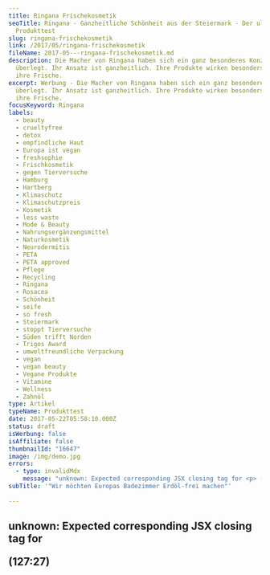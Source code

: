 ```yaml
---
title: Ringana Frischekosmetik
seoTitle: Ringana - Ganzheitliche Schönheit aus der Steiermark - Der ultimative
  Produkttest
slug: ringana-frischekosmetik
link: /2017/05/ringana-frischekosmetik
fileName: 2017-05---ringana-frischekosmetik.md
description: Die Macher von Ringana haben sich ein ganz besonderes Konzept
  überlegt. Ihr Ansatz ist ganzheitlich. Ihre Produkte wirken besonders durch
  ihre Frische.
excerpt: Werbung - Die Macher von Ringana haben sich ein ganz besonderes Konzept
  überlegt. Ihr Ansatz ist ganzheitlich. Ihre Produkte wirken besonders durch
  ihre Frische.
focusKeyword: Ringana
labels:
  - beauty
  - crueltyfree
  - detox
  - empfindliche Haut
  - Europa ist vegan
  - freshsophie
  - Frischkosmetik
  - gegen Tierversuche
  - Hamburg
  - Hartberg
  - Klimaschutz
  - Klimaschutzpreis
  - Kosmetik
  - less waste
  - Mode & Beauty
  - Nahrungsergänzungsmittel
  - Naturkosmetik
  - Neurodermitis
  - PETA
  - PETA approved
  - Pflege
  - Recycling
  - Ringana
  - Rosacea
  - Schönheit
  - seife
  - so fresh
  - Steiermark
  - stoppt Tierversuche
  - Süden trifft Norden
  - Trigos Award
  - umweltfreundliche Verpackung
  - vegan
  - vegan beauty
  - Vegane Produkte
  - Vitamine
  - Wellness
  - Zahnöl
type: Artikel
typeName: Produkttest
date: 2017-05-22T05:58:10.000Z
status: draft
isWerbung: false
isAffiliate: false
thumbnailId: "16647"
image: /img/demo.jpg
errors:
  - type: invalidMdx
    message: "unknown: Expected corresponding JSX closing tag for <p> (127:27)"
subTitle: '"Wir möchten Europas Badezimmer Erdöl-frei machen"'
  
---
```


## unknown: Expected corresponding JSX closing tag for <p> (127:27)

<!--
Werbung\*

## Ganzheitliche Schönheit aus der Steiermark

![Ringana](http://cardamonchai.com/wp-content/uploads/2017/05/34329391820_badd832645_k-640x427.jpg)

**Sophie ist geradeheraus. "Möchtest Du unsere Produkte testen?", fragt sie
mich. Ganz klar und ohne Umschweife. Und genau so sind auch die Produkte des
österreichischen Herstellers Ringana.**

Wahrscheinlich begründet sich darin auch der große Erfolg von _Ringana_ . Über
400.000 Kunden hat der vegane Kosmetikhersteller in ganz Europa. Der
Wiederbestellwert liegt bei 70 Prozent.

_Ringana_ unterscheidet sich von anderen Kosmetikherstellern in einem Punkt sehr
stark: Es wird mit einem ganzheitlichen Ansatz gearbeitet.  _Ringana_ wirkt
nicht nur von außen auf die Schönheit und Gesundheit ein, sondern auch von
innen. So zeigt mir Sophie nicht nur Cremes, Seren, Seifen und Co, sondern auch
verschiedene Nahrungsergänzungsmittel. Sie sollen unter anderem dabei helfen,
die Haut zu klären, Fältchen zu mindern, den Körper zu entschlacken und freie
Radikale auszuleiten.

## Ringana macht einen Hauttest

![Ringana](http://cardamonchai.com/wp-content/uploads/2017/05/34673370496_b18b011cc8_k-640x427.jpg)

Bevor ich meinen Test starten kann, mache ich online einen kleinen Hauttyp-Test.
Mit dem Ergebnis ausgestattet, kann mir Sophie dann ein schönes Set aus genau
auf meinen Bedarf zugeschnittenen Produkten zusammenstellen. Ich bin überrascht,
wie viel Sophie meiner doch sehr anspruchsvollen Haut schon im Vorfeld zuordnen
kann. Ich habe nämlich nicht nur den Spaß, dass sie zu ordentlichen Rötungen
neigt, sondern obendrein auch noch zu kleinen Unreinheiten und trockenen
Partien.

Als mein Paket aus Hartberg in der Steiermark bei mir ankommt, bin ich freudig
überrascht. Nicht nur die angekündigten Kosmetikpröbchen purzeln heraus, sondern
auch jede Menge Infos. Bei  _Ringana_ hat man zum Beispiel ein Handbuch
erstellt, in dem alle Produkte und ihre Inhaltsstoffe nicht nur offen dargelegt
werden, sondern auch ihre Wirkweise sowie die Anwendung detailgenau erklärt
wird.

_Ringana_  bietet reinigende und tonisierende Produkte an, Intensivpflege,
Basispflege, Kosmetik für Männer, Spezialpflege, Körperpflege, Haarpflege,
Sonnenpflege, Produkte für SportlerInnen und sogar Zahnpflege. Außerdem gibt es
sogenannte "Frische Drinks", "Frische Packs" und "Frische Caps", die die
verschiedenen Nahrungsergänzungsmittel enthalten.

## Nachwachsende Rohstoffe ja, Tierversuche nein danke!

![Ringana](http://cardamonchai.com/wp-content/uploads/2017/05/34713446085_b48366e65f_k-640x427.jpg)

Dabei wird auf nachhaltige Rohstoffe gesetzt. Künstliche Konservierungsmittel,
genetisch veränderte oder chemisch-synthetische Grundprodukte kommen in
den Rezepten nicht vor. Bei der Gewinnung der Inhaltsstoffe wird besonders
darauf geachtet, die optimale Vitalstoffausbeute zu ermöglichen, ohne dass es
dadurch zu Schädigungen oder Verlusten kommt. Dafür wurden spezielle Verfahren
entwickelt.

Die Natur wird als Ausgangspunkt der Überzeugung und Arbeit gesehen. "Unser Ziel
ist es, Europas Badezimmer Erdöl-frei zu machen", erzählt mit Sophie stolz.
Gehandelt werden soll stets umweltfreundlich und nach ethischen Werten.
Tierversuche kommen daher gar nicht erst in Frage. Das gilt nicht nur für die
Endprodukte, sondern auch für alle Rohstoffe. Auch in der Forschung und
Entwicklung wird komplett darauf verzichtet. Die Schonung natürlicher Ressourcen
liegt _Ringana_  besonders am Herzen. Inhaltsstoffe tierischer Herkunft kommen
daher von jeher nicht in Frage. Dafür wurde das Unternehmen unter anderem von
_PETA_ und _4 Pfoten_ positiv gelistet.

_Ringana_ gibt es jetzt seit 21 Jahren und das Konzept hat sich bewährt. Die
Partner, inzwischen gibt es 24.000 von ihnen, schwärmen in den höchsten Tönen.
Und das kommt nicht von ungefähr. Es wurde an alles gedacht. Das Füllmaterial in
den Versandboxen besteht aus Maisstärke und ist kompostierbar. Der Karton ist
klimafreundlich, das Klebeband besteht aus Naturkautschuk. Die Gesichtspflege
wird zum Teil in Glastiegeln verpackt. Sammelt man als Kunde zehn Stück davon
und sendet sie zurück, bekommt man als Dankeschön, dass man sie dem Kreislauf
wieder zugeführt hat ein Gratis-Produkt nach Wahl geschenkt.

## Klimaschutzpreis für Ringana

![Ringana](http://cardamonchai.com/wp-content/uploads/2017/05/33871369034_5d4be06a8e_k-640x427.jpg)

Bedruckt werden die Kartons und Fläschchen ausschließlich mit Pflanzenfarben, es
kommt außerdem nur Recyclingpapier zum Einsatz. Die Flakons aus Glas werden für
den Versand mit Handtüchern aus Biobaumwolle eingerollt.

Das grüne Unternehmen wurde 2015 vom Fernsehsender _ORF_ mit dem
Klimaschutzpreis ausgezeichnet. Für die umweltfreundlichen Verpackungen gab es
sogar schon mehrere Auszeichnungen, unter anderem der T _rigos Award_ , der als
Oscar für Nachhaltigkeit bekannt ist. Erst vor zwei Wochen gab es dann den
_European Business Award_ , für den sich 33.000 Firmen aus 34 europäischen
Ländern beworben hatten.

Doch nun vorerst genug der Lobhudelei und ran an die Buletten. Hier sind meine
Eindrücke. Folgende Produkte kommen bei meinem Test auf den Prüfstand, für jedes
davon bekomme ich vorab von Sophie noch eine detaillierte Anleitung per Mail:

## Zahnöl

Das Zahnöl ist für die ganze Familie gedacht. Es wird anstelle von Zahnpasta
verwendet. Der enthaltene Birkenzucker und weitere hochwertige Pflanzenextrakte
schützen vor Karies und Parodontose, sollen die Mundschleimhaut ins
Gleichgewicht bringen, Zahnfleischbluten reduzieren und die Zähne leicht
aufhellen.

## Meine Fazit zum Zahnöl

Ganz ehrlich? Ich will nie mehr Zahnpasta benutzen. Wenn es das irgendwann mit
[Vitamin B12](/2014/08/vitamin-b12-mythos-und-wahrheit/) geben würde, würde ich
nur noch das kaufen! Es schmeckt zart minzig, aber nicht übertrieben und ist
nicht salzig, wie viele Zahnpasten von Naturkosmetikherstellern. Die Konsistenz
ist toll und der Atem ist danach schön frisch.

## Kennenlernset Körper

![Ringana](http://cardamonchai.com/wp-content/uploads/2017/05/33871367164_84944b0ff0_k-640x427.jpg)

Das Set besteht aus Körpermilch, Fußbalsam und Handbalsam. Die Körpermilch mit
Avocado-Öl, Sheabutter und Vitamin A und E soll straffend wirken und ist sogar
für Menschen mit besonders empfindlicher Haut, die zu Rötungen und Neurodermitis
neigen, geeignet. Sie eignet sich auch als Windelbalsam und Kälteschutz,
beruhigt die Haut und spendet Feuchtigkeit. Der Fußbalsam soll gegen müde Füße
und schwere Beine helfen, wirkt antiseptisch und hält zudem auch noch Mücken und
Zecken fern. Das hört sich doch nach einem guten Reisebegleiter an. Der
Handbalsam soll Pigmentflecken reduzieren wirkt pflegend und entzündungshemmend.

## Meine Fazit zum Kennenlernset Körper

Obwohl meine Haut sehr empfindlich ist, vertrage ich die Körpermilch sehr gut.
Auch wenn sie durch die etwas dichtere Konsistenz anfangs etwas ungewohnt
aufzutragen ist, mag ich sie sehr gerne. Sogar richtig trockene Stellen an
Beinen und Ellbogen werden damit schön glatt, ohne dass es zu Irritationen
kommt.

Den Fußbalsam massiere ich vor dem Schlafengehen ein und ziehe Socken darüber.
Am nächsten Morgen sind meine Fußsohlen richtig schön weich.

Der Handbalsam zieht gut ein und pflegt meine beanspruchten Hände wunderbar. Die
paar kleinen Pünktchen, die die Zeit auf meine Hände gezaubert hat, gehen auf
Anhieb nicht weg, aber was nicht ist, kann ja noch werden.

## Kennenlernset Gesicht

![Ringana](http://cardamonchai.com/wp-content/uploads/2017/05/34551885962_f0784de642_k-640x427.jpg)

Mein Kennenlernset Gesicht besteht aus einer Reinigungsmilch, einem
Gesichtswasser, einem Serum und einem Cremekonzentrat. Angewendet habe ich sie
nach Sophies Anleitung:

<blockquote>Schritt 1: Die Reinigungsmilch kann man sehr gut vor dem Zähneputzen auf das trockene Gesicht auftragen, so lange einziehen lassen und danach mit lauwarmem Wasser abwaschen. Männer nutzen sie auch gerne an Stelle von Rasierschaum.

Schritt 2: Das Gesichtswasser auf die Handfläche geben und dort einklopfen, wo
vergrößerte Poren oder Unreinheiten zu sehen sind. Es erfrischt und fördert die
Aufnahme der folgenden Pflegeprodukte.

Schritt 3: Das Serum einklopfen. Es füllt Feuchtigkeitsdepots auf und sorgt für
ein frischeres Hautbild. Es dient als Vorbereitung für das Cremekonzentrat.

Schritt 4: Das Cremekonzentrat schützt vor Umwelteinflüssen und besitzt einen
tollen Anti Aging Effekt.</blockquote>

## Meine Fazit zum Kennenlernset Gesicht

Die Gesichtsmilch trage ich, wie von Sophie empfohlen, vor dem Zähneputzen auf
und spüle sie im Anschluss ab. Nach der Anwendung fühlt sich die Haut ganz
frisch an. Ich klopfe das Gesichtswasser und anschließend das Serum ein. Durch
das Serum glänzt die Haut ein Bisschen, was sich aber gibt, nachdem ich es
zusammen mit dem Cremekonzentrat einziehen lasse.

## Tönungsfluid

![Ringana](http://cardamonchai.com/wp-content/uploads/2017/05/33871370854_c4786047c5_k-640x427.jpg)

Das Tönungsfluid soll der Haut ein besonders strahlendes, ebenmäßiges Aussehen
geben. Naturpigmente sollen dafür sorgen, dass es sich jedem Hautton anpasst.

## Mein Fazit zum Töungsfluid

Das Fluid ist für mich die erste getönte Tagescreme, die hält und nicht nach
zwei Minuten schon wieder verläuft. Man hat das Gefühl, dass sie sich irgendwie
mit der Haut verbindet, sie liegt nicht wie eine Maske darauf. Ich finde sie
besonders praktisch für unterwegs. Auf Reisen hat man ja meistens keine Lust,
sich jeden Tag aufwändig zu schminken. Dazu ein Bisschen Mascara auf Wimpern und
Augenbrauen und fertig ist das Sommergesicht.

## Seife

![Ringana](http://cardamonchai.com/wp-content/uploads/2017/05/33904192263_f75b7d2d19_k-640x427.jpg)

Laut Sophie eines ihrer Lieblingsprodukte. Sie eignet sich zum Duschen, Haare
Waschen und für das Gesicht, also auch sehr gut geeignet für Reisen mit
Handgepäck.

## Mein Fazit zur Seife

Was soll ich sagen? Ich mag sie. Sie schäumt ganz toll und man hat danach nicht
das Gefühl, dass die Haut spannt oder die Haare stumpf sind. Wenn man dazu noch
bedenkt, wie viele Plastikflaschen man sich spart, wenn man Duschgel,
Flüssigseife und Shampoo einfach weglässt, sollte man sich den Kauf auf jeden
Fall überlegen.

## Chi

Bei "Chi" handelt es sich um einen der zwei von Ringana hergestellten Lifestyle
Drinks. Enthalten sind Amanda, Ingwer und Koffein aus grünen Kaffeebohnen. Er
soll eine natürliche Alternative zur "blauen Dose" bieten und kann im Verhältnis
ein Fläschchen zu 1 - 2 Litern Wasser (kalt oder heiß) gemischt werden.

## Mein Fazit zu Chi

Ich finde es sehr lecker. Es ist richtig schön scharf und schmeckt stark nach
Ingwer und Ananas. Bevor ich es mische, probiere ich es pur und muss mich
bremsen, es nicht auf einen Zug auszutrinken.

## ABC-Kur

![Ringana](http://cardamonchai.com/wp-content/uploads/2017/05/33904189673_0f44e97644_k-640x427.jpg)

Die ABC-Kur von Ringana besteht aus den drei Komponenten "Antiox", "Balancing"
und "Cleansing". Alle drei werden in Pulverform als Sachet verpackt geliefert.
"Antiox" enthält zahlreiche Vitamine, soll das Immunsystem stärken, die
Abwehrkräfte mobilisieren, vor freien Radikalen schützen und Energie geben. Zu
den Inhaltsstoffen zählen unter anderem Gojibeeren und Granatapfel.

"Balancing" soll gegen Übersäuerung durch den Genuss von Alkohol,
[Zigaretten](/2013/09/mein-pakt-mit-dem-schweinehund/) und ungesundem Essen
helfen, entschlacken und den Säure-Basen-Haushalt ins Gleichgewicht bringen.
Enthalten sind Mikroalgen, Gerstengras sowie vor allem Kalzium und Magnesium.

"Cleansing" enthält wertvolle Ballaststoffe aus Feigen, Hafer, Baobab und
Zitrusfasern. Es soll für eine sanfte Regulierung des Magen-Darm-Traktes sorgen
und eignet sich, als Kur angewendet, besonders gut zur Nachbehandlung nach der
Einnahme von Antibiotika. Eingenommen werden soll es am besten vor dem
Zubettgehen. Die enthaltenen Sporen überleben die Magensäure und sprießen erst
im Darm, was zu einem natürlichen Ausgleich führen soll.

## Mein Fazit zur ABC-Kur

![Ringana](http://cardamonchai.com/wp-content/uploads/2017/05/34713449555_7dbe6454d5_k-640x427.jpg)

Ich probiere die beiden Komponenten "Antiox" und "Balancing". Antiox empfinde
ich als beerig-süß. Der Geschmack ist auf jeden Fall angenehm. "Balancing"
bietet dazu ein Kontrastprogramm, es schmeckt, wie von Sophie vorab schon
angekündigt, sehr grün. Wer, wie ich, den Geschmack von Weizengras gerne hat,
wird auch daran Freude haben.

## Mein Gesamt-Fazit zu Ringana

Mein Hautbild hat sich nach meiner einwöchigen Testphase stark verbessert.
Zuerst war ich etwas verunsichert, da ich keine umfangreiche Pflegeroutine
gewöhnt war. Normalerweise klatsche ich morgens ein Bisschen Wasser ins Gesicht,
lasse die Tagescreme beim Zähneputzen einziehen und schminke mich dann.
Inzwischen erfreue ich mich jedoch an einem nahezu makellosen Teint und kann mir
deshalb gut vorstellen, _Ringana_ auch weiterhin anzuwenden.

Was mir besonders gut gefällt, ist die ganzheitliche Herangehensweise. Man hat
erkannt, dass Hautgesundheit nicht nur durch äußerliche Einwirkung erreicht
werden kann. Erst, wenn alles im Einklang ist, ist auch die Haut im Einklang.
Die Nahrungsergänzungsmittel bieten eine tolle Ergänzung zu den
Kosmetikprodukten. Das Rücknahmesystem für die Behältnisse ist vorbildlich.
Andere Hersteller sollten sich daran dringend ein Beispiel nehmen. Toll fand ich
auch den persönlichen Kontakt und Sophies offene Art. Auch über die Geschichte
und Philosophie ihres Arbeitgebers konnte sie einiges berichten.

## Firmengründer Andreas Wilfinger wollte seinem Kind keine Chemikalien zumuten

![Ringana](http://cardamonchai.com/wp-content/uploads/2017/05/34551883252_38149d40f5_k-640x960.jpg)

Firmengründer Andreas Wilfinger wuchs sehr behütet auf. Seine Eltern hatten
bereits in den 60er Jahren die ersten Bio-Vollwert-Hotels in Österreich.
Bewusstes, nachhaltiges Handeln wurde ihm somit in die Wiege gelegt. Mit 20
wurde er selbst Vater. Eines Tages kam sein Kind aus dem Kindergarten nach
Hause. Die "Zahntante" war dagewesen und hatte allen Kindern auch eine Tube
Zahnpasta geschenkt. Andreas Wilfinger kontrollierte einem inneren Impuls
folgend die Zutatenliste. Der erste Inhaltsstoff war Trichosan, ein
Industriereiniger.

Weil er seinem Kind derartige Stoffe auf gar keinen Fall zumuten wollte, machte
er sich auf die Suche  nach Alternativen. Nachdem er nichts Zufriedenstellendes
gefunden hatte, begann er in Kooperation mit Biochemikern seine ersten eigenen
Produkte zu entwickeln, darunter auch das oben erwähnte Zahnöl. Anfangs
verkaufte er seine Produkte lediglich an die Gäste seiner Eltern. Nachdem die
Nachfrage immer größer wurde, wollte er _Ringana_ auch in den Handel bringen.
Die Apotheken und Reformhäuser wollten jedoch, dass er seine Produkte
konservierte. Weil er diesen Kompromiss nicht eingehen wollte, gründete er sein
"Frischepartner-System".

## Verzicht auf Zusatzstoffe

Auf bezahlte Werbung wird bei _Ringana_ komplett verzichtet. "Frischepartner"
wie Sophie kümmern sich um das Empfehlungsmarketing, verkaufen jedoch keine
Produkte. Wer Interesse hat, bestellt im Online-Shop. Zeitschriften schreiben
immer wieder aus eigenem Interesse über den Frischkosmetik-Hersteller. Die
Firmenphilosophie lautet "100 Prozent Frische, 100 Prozent Wirkstoff, 100
Prozent Konsequenz, 100 Prozent Ethik". Alle Inhaltsstoffe werden direkt vor Ort
in der Steiermark frisch verarbeitet und sorgsam wie Lebensmittel behandelt.

Wer jetzt neugierig ist, Sophie und die Produktpalette von Ringana findet Ihr
online [hier](http://www.ringana.com/1179244). In Kürze findet Ihr hier im Blog
noch ein umfangreiches Interview mit ihr.

![Ringana | large](http://cardamonchai.com/wp-content/uploads/2017/05/33871357674_b61457c8be_k-800x533.jpg)

_\*Hinweis: Dieser Beitrag enthält Werbung. Der Inhalt und meine Meinung wurden
dadurch nicht beeinflusst. Infos zum Thema Werbekennzeichnung in meinem Blog
findet Ihr auf meiner [Transparenz-Seite](/werbung/). _

_Hinweis von Ringana: Dies ist keine offizielle Einschaltung der Ringana GmbH,
Sophie Kluppenegger ist selbständige Ringana Frischepartnerin und der Inhalt
beruht auf ihren persönlichen Erfahrungen._

-->

  